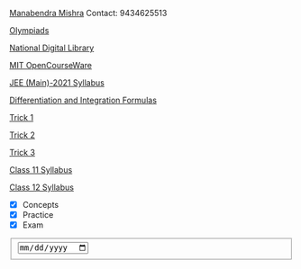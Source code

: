 [Manabendra Mishra](https://www.facebook.com/manabendra.mishra.733) Contact: 9434625513

[Olympiads](https://olympiads.hbcse.tifr.res.in/how-to-prepare/past-papers/)

[National Digital Library](https://ndl.iitkgp.ac.in/)               

[MIT OpenCourseWare](https://ocw.mit.edu/index.html)

[JEE (Main)-2021 Syllabus](https://math2k21.github.io/mishra/IIT_JEE.pdf)

[Differentiation and Integration Formulas](https://math2k21.github.io/mishra/formula.pdf) 

[Trick 1](https://user-images.githubusercontent.com/78428741/106627865-3cd92000-659f-11eb-91d5-55911ce1755b.jpg)

[Trick 2](https://user-images.githubusercontent.com/78428741/106628096-7742bd00-659f-11eb-8cac-1f460daeeb4a.jpg)

[Trick 3](https://user-images.githubusercontent.com/78428741/106628169-87f33300-659f-11eb-97f7-122d1dfa7aa0.jpg)

[Class 11 Syllabus](class_11.md)

[Class 12 Syllabus](class_12.md)

- [x] Concepts 
- [x] Practice
- [x] Exam 
<form> <fieldset>
<input type = "date" size = "30" class = "form-control" >
</fieldset> </form>

<style>
body {
  background-image: url('https://user-images.githubusercontent.com/78738789/107228180-5d432780-6a42-11eb-99af-b8b20b7f6ee0.jpg');
}
</style>
